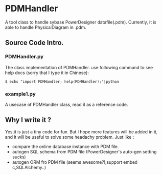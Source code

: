 # PDMHandler
A tool class to handle sybase PowerDesigner datafile(.pdm). 
Currently, it is able to handle PhysicalDiagram in .pdm.
## Source Code Intro.
### PDMHandler.py
The class implementation  of PDMHandler.
use following command to see help docs (sorry that I type it in Chinese):
```
$ echo "import PDMHandler; help(PDMHandler);"|python
```
### example1.py
A usecase of PDMHandler class, read it as a reference code.
## Why I write it ?
Yes,it is just a tiny code for fun.
But I hope more features will be added in it, and it will be useful to solve some headachy problem. Just like :
- compare the online database instance with PDM file.
- autogen SQL schema from PDM file (PowerDesigner's auto-gen setting sucks)
- autogen ORM fro PDM file (seems awesome?!,support embed c,SQLAlchemy..)

